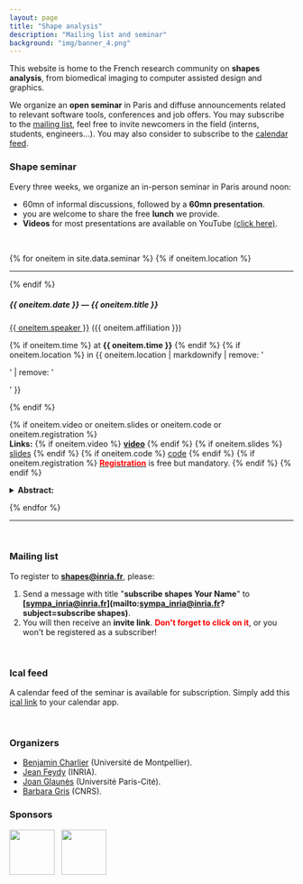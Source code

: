 ```yaml
---
layout: page
title: "Shape analysis"
description: "Mailing list and seminar"
background: "img/banner_4.png"
---
```



This website is home to the French research community on **shapes analysis**, from biomedical imaging to computer assisted design and graphics. 

We organize an **open seminar** in Paris and diffuse announcements related to relevant software tools, conferences and job offers. You may subscribe to the <a href="#mailing_list">mailing list</a>, feel free to invite newcomers in the field (interns, students, engineers...). You may also consider to subscribe to the <a href="#calendar_feed">calendar feed</a>. 

### Shape seminar

Every three weeks, we organize an in-person seminar in Paris around noon:

  - 60mn of informal discussions, followed by a **60mn presentation**.
  - you are welcome to share the free **lunch** we provide.
  - **Videos** for most presentations are available on YouTube [(click here)](https://www.youtube.com/watch?v=m68NjYSD7gU&list=PLBFtqeJgRBGies4qp_XWlrsYxgDePEmtp).

<br/>

{% for oneitem in site.data.seminar %}
  {% if oneitem.location %}
  <hr>
  {% endif %}

   <h5>{{ oneitem.date }} &#8212; {{ oneitem.title }}</h5>
  <p>

  <a href="{{ oneitem.url }}">{{ oneitem.speaker }}</a>  ({{ oneitem.affiliation }}) 
  
  {% if oneitem.time %}
  at <b>{{ oneitem.time }}</b>
  {% endif %}
  {% if oneitem.location %}
  in {{ oneitem.location | markdownify | remove: '<p>' | remove: '</p>' }}
  <!--<div style="margin-bottom:0.5em;"></div> -->
  {% endif %}

  {% if oneitem.video or oneitem.slides or oneitem.code or oneitem.registration %}
   <br/><!--<div style="margin-bottom:0.5em;"></div> -->
   <b>Links:</b> 
    {% if oneitem.video %}
      <a href="{{ oneitem.video }}"><b>video</b></a>
    {% endif %}
    {% if oneitem.slides %}
      <a href="{{ oneitem.slides }}">slides</a> 
    {% endif %}
    {% if oneitem.code %}
      <a href="{{ oneitem.code }}">code</a> 
    {% endif %}
    {% if oneitem.registration %}
      <a href="{{ oneitem.registration }}"><span style="color:red"><b>Registration</b></span></a> is free but mandatory.
    {% endif %}
  {% endif %}

   <!--<br/> <div style="margin-bottom:0.2em;"></div> -->
   <details>
   <summary><b>Abstract:</b></summary> 
   {{ oneitem.abstract | markdownify | remove: '<p>' | remove: '</p>'  }}
   </details>

  </p>
{% endfor %}
<hr>

<br/>

### <a id="mailing_list" />Mailing list


To register to **shapes@inria.fr**, please:

1. Send a message with title "**subscribe shapes Your Name**" to **[sympa_inria@inria.fr](mailto:sympa_inria@inria.fr?subject=subscribe shapes)**.
2. You will then receive an **invite link**. <span style="color:red">**Don't forget to click on it**</span>, or you won't be registered as a subscriber!

<br/>

### <a id="calendar_feed" />Ical feed

A calendar feed of the seminar is available for subscription. Simply add this <a href="/shape-analysis-seminar.ics">ical link</a> to your calendar app.

<br/>

### Organizers

- [Benjamin Charlier](https://imag.umontpellier.fr/~charlier/) (Université de Montpellier).
- [Jean Feydy](https://www.jeanfeydy.com/) (INRIA).
- [Joan Glaunès](https://helios2.mi.parisdescartes.fr/~glaunes/) (Université Paris-Cité).
- [Barbara Gris](http://gris.perso.math.cnrs.fr/) (CNRS).


### Sponsors

<p align="center">

<img height="80" src="../img/paris.jpg"/>&nbsp;&nbsp;
<a href="https://www.sciencesmaths-paris.fr/">
<img height="80" src="../img/logo-fsmp.png"/>
</a>
</p>
